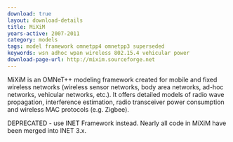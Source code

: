 ```yaml
---
download: true
layout: download-details
title: MiXiM
years-active: 2007-2011
category: models
tags: model framework omnetpp4 omnetpp3 superseded
keywords: wsn adhoc wpan wireless 802.15.4 vehicular power
download-page-url: http://mixim.sourceforge.net
---
```


MiXiM is an OMNeT++ modeling framework created for mobile and fixed wireless
networks (wireless sensor networks, body area networks, ad-hoc networks,
vehicular networks, etc.). It offers detailed models of radio wave propagation,
interference estimation, radio transceiver power consumption and wireless MAC
protocols (e.g. Zigbee).

DEPRECATED - use INET Framework instead. Nearly all code in MiXiM have been
merged into INET 3.x.
